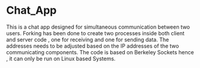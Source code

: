 # Chat_App
This is a chat app designed for simultaneous communication between two users. Forking has been done to create two processes inside both client and server code , one for receiving and one for sending data. The addresses needs to be adjusted based on the IP addresses of the two communicating components.
The code is based on Berkeley Sockets hence , it can only be run on Linux based Systems.
